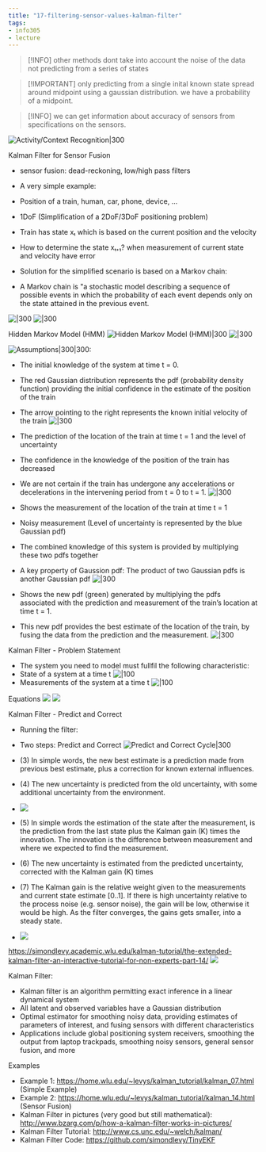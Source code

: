 ```yaml
---
title: "17-filtering-sensor-values-kalman-filter"
tags: 
- info305
- lecture
---
```




> [!INFO] other methods dont take into account the noise of the data
> not predicting from a series of states

> [!IMPORTANT] only predicting from a single inital known state
> spread around midpoint using a gaussian distribution. 
> we have a probability of a midpoint.

> [!INFO] we can get information about accuracy of sensors from specifications on the sensors.
> 

![Activity/Context Recognition|300](https://i.imgur.com/MUdRlDa.png)


Kalman Filter for Sensor Fusion
- sensor fusion: dead-reckoning, low/high pass filters

- A very simple example: 
- Position of a train, human, car, phone, device, … 
- 1DoF (Simplification of a 2DoF/3DoF positioning problem)
- Train has state xₜ which is based on the current position and the velocity
- How to determine the state xₜ₊₁? when measurement of current state and velocity have error

- Solution for the simplified scenario is based on a Markov chain: 
- A Markov chain is "a stochastic model describing a sequence of possible events in which the probability of each event depends only on the state attained in the previous event.

![|300](https://i.imgur.com/1jh2FS3.png)
![|300](https://i.imgur.com/FYgsOdy.png)

Hidden Markov Model (HMM)
![Hidden Markov Model (HMM)|300](https://i.imgur.com/U6LZrU9.png)
![|300](https://i.imgur.com/sSLxx7Y.png)

![Assumptions|300|300:](https://i.imgur.com/eh1Cmho.png)


- The initial knowledge of the system at time t = 0. 
- The red Gaussian distribution represents the pdf (probability density function) providing the initial confidence in the estimate of the position of the train 
- The arrow pointing to the right represents the known initial velocity of the train
![|300](https://i.imgur.com/PXsPt8a.png)

- The prediction of the location of the train at time t = 1 and the level of uncertainty 
- The confidence in the knowledge of the position of the train has decreased 
- We are not certain if the train has undergone any accelerations or decelerations in the intervening period from t = 0 to t = 1.
![|300](https://i.imgur.com/yyvoSB1.png)

- Shows the measurement of the location of the train at time t = 1 
- Noisy measurement (Level of uncertainty is represented by the blue Gaussian pdf) 
- The combined knowledge of this system is provided by multiplying these two pdfs together 
- A key property of Gaussion pdf: The product of two Gaussian pdfs is another Gaussian pdf
![|300](https://i.imgur.com/Pt7k4BT.png)

- Shows the new pdf (green) generated by multiplying the pdfs associated with the prediction and measurement of the train’s location at time t = 1. 
- This new pdf provides the best estimate of the location of the train, by fusing the data from the prediction and the measurement.
![|300](https://i.imgur.com/y2pQFRe.png)

Kalman Filter - Problem Statement
- The system you need to model must fullfil the following characteristic: 
- State of a system at a time t
![|100](https://i.imgur.com/a0zmW60.png)
- Measurements of the system at a time t
![|100](https://i.imgur.com/V2OByEE.png)

Equations
![](https://i.imgur.com/6qQmuu6.png)
![](https://i.imgur.com/g8dbV4I.png)

Kalman Filter - Predict and Correct
- Running the filter: 
- Two steps: Predict and Correct
![Predict and Correct Cycle|300](https://i.imgur.com/KrCVMab.png)

- (3) In simple words, the new best estimate is a prediction made from previous best estimate, plus a correction for known external influences. 
- (4) The new uncertainty is predicted from the old uncertainty, with some additional uncertainty from the environment.
- ![](https://i.imgur.com/CHEzMAG.png)

- (5) In simple words the estimation of the state after the measurement, is the prediction from the last state plus the Kalman gain (K) times the innovation. The innovation is the difference between measurement and where we expected to find the measurement.
- (6) The new uncertainty is estimated from the predicted uncertainty, corrected with the Kalman gain (K) times
- (7) The Kalman gain is the relative weight given to the measurements and current state estimate [0..1]. If there is high uncertainty relative to the process noise (e.g. sensor noise), the gain will be low, otherwise it would be high. As the filter converges, the gains gets smaller, into a steady state.
- ![](https://i.imgur.com/Ksg5QAL.png)

https://simondlevy.academic.wlu.edu/kalman-tutorial/the-extended-kalman-filter-an-interactive-tutorial-for-non-experts-part-14/
![](https://i.imgur.com/CKKOyQR.png)


Kalman Filter: 
- Kalman filter is an algorithm permitting exact inference in a linear dynamical system 
- All latent and observed variables have a Gaussian distribution 
- Optimal estimator for smoothing noisy data, providing estimates of parameters of interest, and fusing sensors with different characteristics 
- Applications include global positioning system receivers, smoothing the output from laptop trackpads, smoothing noisy sensors, general sensor fusion, and more

Examples
- Example 1: https://home.wlu.edu/~levys/kalman_tutorial/kalman_07.html (Simple Example) 
- Example 2: https://home.wlu.edu/~levys/kalman_tutorial/kalman_14.html (Sensor Fusion) 
- Kalman Filter in pictures (very good but still mathematical): http://www.bzarg.com/p/how-a-kalman-filter-works-in-pictures/ 
- Kalman Filter Tutorial: http://www.cs.unc.edu/~welch/kalman/ 
- Kalman Filter Code: https://github.com/simondlevy/TinyEKF